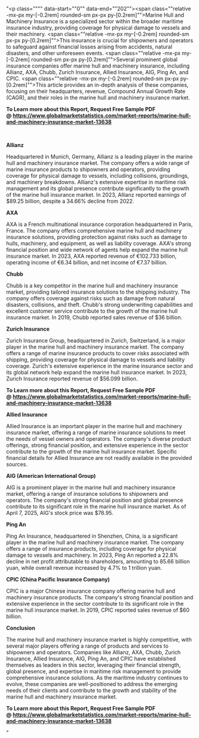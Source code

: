 "<p class="""" data-start=""0"" data-end=""202""><span class=""relative -mx-px my-[-0.2rem] rounded-sm px-px py-[0.2rem]"">Marine Hull and Machinery Insurance is a specialized sector within the broader maritime insurance industry, providing coverage for physical damage to vessels and their machinery.</span> <span class=""relative -mx-px my-[-0.2rem] rounded-sm px-px py-[0.2rem]"">This insurance is crucial for shipowners and operators to safeguard against financial losses arising from accidents, natural disasters, and other unforeseen events.</span> <span class=""relative -mx-px my-[-0.2rem] rounded-sm px-px py-[0.2rem]"">Several prominent global insurance companies offer marine hull and machinery insurance, including Allianz, AXA, Chubb, Zurich Insurance, Allied Insurance, AIG, Ping An, and CPIC.</span> <span class=""relative -mx-px my-[-0.2rem] rounded-sm px-px py-[0.2rem]"">This article provides an in-depth analysis of these companies, focusing on their headquarters, revenue, Compound Annual Growth Rate (CAGR), and their roles in the marine hull and machinery insurance market.</span></p>
<p class="""" data-start=""0"" data-end=""202""><span class=""relative -mx-px my-[-0.2rem] rounded-sm px-px py-[0.2rem]""><strong>To Learn more about this Report, Request Free Sample PDF @&nbsp;<a href=""https://www.globalmarketstatistics.com/market-reports/marine-hull-and-machinery-insurance-market-13638"">https://www.globalmarketstatistics.com/market-reports/marine-hull-and-machinery-insurance-market-13638</a></strong></span></p>
<p class="""" data-start=""0"" data-end=""202"">&nbsp;</p>
<p class="""" data-start=""204"" data-end=""215""><strong data-start=""204"" data-end=""215"">Allianz</strong></p>
<p class="""" data-start=""217"" data-end=""452""><span class=""relative -mx-px my-[-0.2rem] rounded-sm px-px py-[0.2rem]"">Headquartered in Munich, Germany, Allianz is a leading player in the marine hull and machinery insurance market.</span> <span class=""relative -mx-px my-[-0.2rem] rounded-sm px-px py-[0.2rem]"">The company offers a wide range of marine insurance products to shipowners and operators, providing coverage for physical damage to vessels, including collisions, groundings, and machinery breakdowns.</span> <span class=""relative -mx-px my-[-0.2rem] rounded-sm px-px py-[0.2rem]"">Allianz's extensive expertise in maritime risk management and its global presence contribute significantly to the growth of the marine hull insurance market.</span> <span class=""relative -mx-px my-[-0.2rem] rounded-sm px-px py-[0.2rem]"">In 2023, Allianz reported earnings of $89.25 billion, despite a 34.66% decline from 2022.</span></p>
<p class="""" data-start=""454"" data-end=""461""><strong data-start=""454"" data-end=""461"">AXA</strong></p>
<p class="""" data-start=""463"" data-end=""708""><span class=""relative -mx-px my-[-0.2rem] rounded-sm px-px py-[0.2rem]"">AXA is a French multinational insurance corporation headquartered in Paris, France.</span> <span class=""relative -mx-px my-[-0.2rem] rounded-sm px-px py-[0.2rem]"">The company offers comprehensive marine hull and machinery insurance solutions, providing protection against risks such as damage to hulls, machinery, and equipment, as well as liability coverage.</span> <span class=""relative -mx-px my-[-0.2rem] rounded-sm px-px py-[0.2rem]"">AXA's strong financial position and wide network of agents help expand the marine hull insurance market.</span> <span class=""relative -mx-px my-[-0.2rem] rounded-sm px-px py-[0.2rem]"">In 2023, AXA reported revenue of &euro;102.733 billion, operating income of &euro;6.34 billion, and net income of &euro;7.37 billion.</span></p>
<p class="""" data-start=""710"" data-end=""719""><strong data-start=""710"" data-end=""719"">Chubb</strong></p>
<p class="""" data-start=""721"" data-end=""966""><span class=""relative -mx-px my-[-0.2rem] rounded-sm px-px py-[0.2rem]"">Chubb is a key competitor in the marine hull and machinery insurance market, providing tailored insurance solutions to the shipping industry.</span> <span class=""relative -mx-px my-[-0.2rem] rounded-sm px-px py-[0.2rem]"">The company offers coverage against risks such as damage from natural disasters, collisions, and theft.</span> <span class=""relative -mx-px my-[-0.2rem] rounded-sm px-px py-[0.2rem]"">Chubb's strong underwriting capabilities and excellent customer service contribute to the growth of the marine hull insurance market.</span> <span class=""relative -mx-px my-[-0.2rem] rounded-sm px-px py-[0.2rem]"">In 2019, Chubb reported sales revenue of $36 billion.</span></p>
<p class="""" data-start=""968"" data-end=""988""><strong data-start=""968"" data-end=""988"">Zurich Insurance</strong></p>
<p class="""" data-start=""990"" data-end=""1235""><span class=""relative -mx-px my-[-0.2rem] rounded-sm px-px py-[0.2rem]"">Zurich Insurance Group, headquartered in Zurich, Switzerland, is a major player in the marine hull and machinery insurance market.</span> <span class=""relative -mx-px my-[-0.2rem] rounded-sm px-px py-[0.2rem]"">The company offers a range of marine insurance products to cover risks associated with shipping, providing coverage for physical damage to vessels and liability coverage.</span> <span class=""relative -mx-px my-[-0.2rem] rounded-sm px-px py-[0.2rem]"">Zurich's extensive experience in the marine insurance sector and its global network help expand the marine hull insurance market.</span> <span class=""relative -mx-px my-[-0.2rem] rounded-sm px-px py-[0.2rem]"">In 2023, Zurich Insurance reported revenue of $56.099 billion.</span></p>
<p class="""" data-start=""990"" data-end=""1235""><strong><span class=""relative -mx-px my-[-0.2rem] rounded-sm px-px py-[0.2rem]"">To Learn more about this Report, Request Free Sample PDF @&nbsp;<a href=""https://www.globalmarketstatistics.com/market-reports/marine-hull-and-machinery-insurance-market-13638"">https://www.globalmarketstatistics.com/market-reports/marine-hull-and-machinery-insurance-market-13638</a></span></strong></p>
<p class="""" data-start=""1237"" data-end=""1257""><strong data-start=""1237"" data-end=""1257"">Allied Insurance</strong></p>
<p class="""" data-start=""1259"" data-end=""1424""><span class=""relative -mx-px my-[-0.2rem] rounded-sm px-px py-[0.2rem]"">Allied Insurance is an important player in the marine hull and machinery insurance market, offering a range of marine insurance solutions to meet the needs of vessel owners and operators.</span> <span class=""relative -mx-px my-[-0.2rem] rounded-sm px-px py-[0.2rem]"">The company's diverse product offerings, strong financial position, and extensive experience in the sector contribute to the growth of the marine hull insurance market.</span> <span class=""relative -mx-px my-[-0.2rem] rounded-sm px-px py-[0.2rem]"">Specific financial details for Allied Insurance are not readily available in the provided sources.</span></p>
<p class="""" data-start=""1426"" data-end=""1464""><strong data-start=""1426"" data-end=""1464"">AIG (American International Group)</strong></p>
<p class="""" data-start=""1466"" data-end=""1631""><span class=""relative -mx-px my-[-0.2rem] rounded-sm px-px py-[0.2rem]"">AIG is a prominent player in the marine hull and machinery insurance market, offering a range of insurance solutions to shipowners and operators.</span> <span class=""relative -mx-px my-[-0.2rem] rounded-sm px-px py-[0.2rem]"">The company's strong financial position and global presence contribute to its significant role in the marine hull insurance market.</span> <span class=""relative -mx-px my-[-0.2rem] rounded-sm px-px py-[0.2rem]"">As of April 7, 2025, AIG's stock price was $78.95.</span></p>
<p class="""" data-start=""1633"" data-end=""1644""><strong data-start=""1633"" data-end=""1644"">Ping An</strong></p>
<p class="""" data-start=""1646"" data-end=""1851""><span class=""relative -mx-px my-[-0.2rem] rounded-sm px-px py-[0.2rem]"">Ping An Insurance, headquartered in Shenzhen, China, is a significant player in the marine hull and machinery insurance market.</span> <span class=""relative -mx-px my-[-0.2rem] rounded-sm px-px py-[0.2rem]"">The company offers a range of insurance products, including coverage for physical damage to vessels and machinery.</span> <span class=""relative -mx-px my-[-0.2rem] rounded-sm px-px py-[0.2rem]"">In 2023, Ping An reported a 22.8% decline in net profit attributable to shareholders, amounting to 85.66 billion yuan, while overall revenue increased by 4.7% to 1 trillion yuan.</span></p>
<p class="""" data-start=""1853"" data-end=""1895""><strong data-start=""1853"" data-end=""1895"">CPIC (China Pacific Insurance Company)</strong></p>
<p class="""" data-start=""1897"" data-end=""2102""><span class=""relative -mx-px my-[-0.2rem] rounded-sm px-px py-[0.2rem]"">CPIC is a major Chinese insurance company offering marine hull and machinery insurance products.</span> <span class=""relative -mx-px my-[-0.2rem] rounded-sm px-px py-[0.2rem]"">The company's strong financial position and extensive experience in the sector contribute to its significant role in the marine hull insurance market.</span> <span class=""relative -mx-px my-[-0.2rem] rounded-sm px-px py-[0.2rem]"">In 2019, CPIC reported sales revenue of $60 billion.</span></p>
<p class="""" data-start=""2104"" data-end=""2118""><strong data-start=""2104"" data-end=""2118"">Conclusion</strong></p>
<p class="""" data-start=""2120"" data-end=""2285""><span class=""relative -mx-px my-[-0.2rem] rounded-sm px-px py-[0.2rem]"">The marine hull and machinery insurance market is highly competitive, with several major players offering a range of products and services to shipowners and operators.</span> <span class=""relative -mx-px my-[-0.2rem] rounded-sm px-px py-[0.2rem]"">Companies like Allianz, AXA, Chubb, Zurich Insurance, Allied Insurance, AIG, Ping An, and CPIC have established themselves as leaders in this sector, leveraging their financial strength, global presence, and expertise in maritime risk management to provide comprehensive insurance solutions.</span> <span class=""relative -mx-px my-[-0.2rem] rounded-sm px-px py-[0.2rem]"">As the maritime industry continues to evolve, these companies are well-positioned to address the emerging needs of their clients and contribute to the growth and stability of the marine hull and machinery insurance market.</span></p>
<p class="""" data-start=""2120"" data-end=""2285""><span class=""relative -mx-px my-[-0.2rem] rounded-sm px-px py-[0.2rem]""><strong>To Learn more about this Report, Request Free Sample PDF @&nbsp;<a href=""https://www.globalmarketstatistics.com/market-reports/marine-hull-and-machinery-insurance-market-13638"">https://www.globalmarketstatistics.com/market-reports/marine-hull-and-machinery-insurance-market-13638</a></strong></span></p>"
